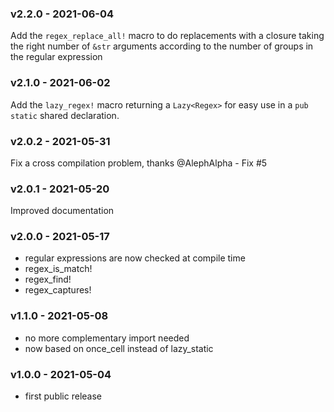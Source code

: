 <a name="v2.2.0"></a>
### v2.2.0 - 2021-06-04
Add the `regex_replace_all!` macro to do replacements with a closure taking the right number of `&str` arguments according to the number of groups in the regular expression

<a name="v2.1.0"></a>
### v2.1.0 - 2021-06-02
Add the `lazy_regex!` macro returning a `Lazy<Regex>` for easy use in a `pub static` shared declaration.

<a name="v2.0.2"></a>
### v2.0.2 - 2021-05-31
Fix a cross compilation problem, thanks @AlephAlpha - Fix #5

<a name="v2.0.1"></a>
### v2.0.1 - 2021-05-20
Improved documentation

<a name="v2.0.0"></a>
### v2.0.0 - 2021-05-17
- regular expressions are now checked at compile time
- regex_is_match!
- regex_find!
- regex_captures!

<a name="v1.1.0"></a>
### v1.1.0 - 2021-05-08
- no more complementary import needed
- now based on once_cell instead of lazy_static

<a name="v1.0.0"></a>
### v1.0.0 - 2021-05-04
- first public release
